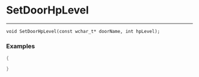 # SetDoorHpLevel
---
```
void SetDoorHpLevel(const wchar_t* doorName, int hpLevel);
```

### Examples
```cpp - C++
{

}
```
